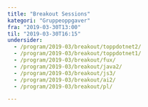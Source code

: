 ```yaml
---
title: "Breakout Sessions"
kategori: "Gruppeoppgaver"
fra: "2019-03-30T13:00"
til: "2019-03-30T16:15"
undersider:
  - /program/2019-03/breakout/toppdotnet2/
  - /program/2019-03/breakout/toppdotnet1/
  - /program/2019-03/breakout/fux/
  - /program/2019-03/breakout/java2/
  - /program/2019-03/breakout/js3/
  - /program/2019-03/breakout/ai2/
  - /program/2019-03/breakout/pl/

---
```

